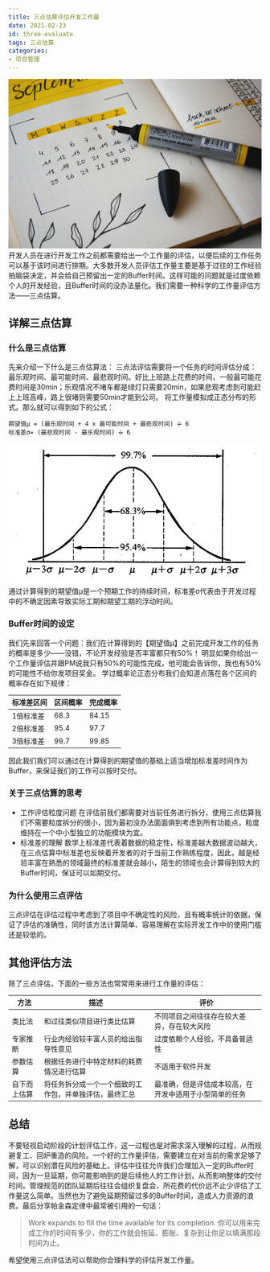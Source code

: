 ```yaml
---
title: 三点估算评估开发工作量
date: 2021-02-23
id: three-evaluate
tags: 三点估算
categories: 
- 项目管理
---
```

![封面](../../images/article/三点估算评估开发工作量/1.jpg)
开发人员在进行开发工作之前都需要给出一个工作量的评估，以便后续的工作任务可以基于该时间进行排期。大多数开发人员评估工作量主要是基于过往的工作经验拍脑袋决定，并会给自己预留出一定的Buffer时间。这样可能的问题就是过度依赖个人的开发经验，且Buffer时间的没办法量化。我们需要一种科学的工作量评估方法——三点估算。

<!-- more -->

## 详解三点估算
### 什么是三点估算
先来介绍一下什么是三点估算法：
三点法评估需要将一个任务的时间评估分成：最乐观时间、最可能时间、最悲观时间。好比上班路上花费的时间，一般最可能花费时间是30min；乐观情况不堵车都是绿灯只需要20min，如果悲观考虑到可能赶上上班高峰，路上很堵则需要50min才能到公司。
将工作量模拟成正态分布的形式。那么就可以得到如下的公式：
```
期望值μ = (最乐观时间 + 4 x 最可能时间 + 最悲观时间) ➗ 6
标准差σ= (最悲观时间 - 最乐观时间) ➗ 6
```
![正态分布](../../images/article/三点估算评估开发工作量/2.png)
通过计算得到的期望值μ是一个预期工作的持续时间，标准差σ代表由于开发过程中的不确定因素导致实际工期和期望工期的浮动时间。

### Buffer时间的设定
我们先来回答一个问题：我们在计算得到的【期望值μ】之前完成开发工作的任务的概率是多少——没错，不论开发经验是否丰富都只有50%！
明显如果你给出一个工作量评估并跟PM说我只有50%的可能性完成，他可能会告诉你，我也有50%的可能性不给你发项目奖金。
学过概率论正态分布我们会知道点落在各个区间的概率存在如下规律：

|标准差区间	|区间概率	|完成概率|
|----------|-------|-------|
|1倍标准差	|68.3	|84.15|
|2倍标准差	|95.4	|97.7|
|3倍标准差	|99.7	|99.85|

因此我们我们可以通过在计算得到的期望值的基础上适当增加标准差时间作为Buffer，来保证我们的工作可以按时交付。

### 关于三点估算的思考
- 工作评估粒度问题
在评估前我们都需要对当前任务进行拆分，使用三点估算我们不需要粒度拆分的很小，因为最初没办法面面俱到考虑到所有功能点，粒度维持在一个中小型独立的功能模块为宜。
- 标准差的理解
数学上标准差代表着数据的稳定性，标准差越大数据波动越大，在三点估算中标准差也反映着开发者的对于当前工作熟练程度，因此，越是经验丰富在熟悉的领域最终的标准差就会越小，陌生的领域也会计算得到较大的Buffer时间，保证可以如期交付。

### 为什么使用三点评估
三点评估在评估过程中考虑到了项目中不确定性的风险，且有概率统计的依据，保证了评估的准确性，同时该方法计算简单、容易理解在实际开发工作中的使用门槛还是较低的。

## 其他评估方法
除了三点评估，下面的一些方法也常常用来进行工作量的评估：

|方法	|描述	|评价|
| ----- | ---- | --- |
|类比法	|和过往类似项目进行类比估算	|不同项目之间往往存在较大差异，存在较大风险|
|专家推断	|行业内经验较丰富人员的给出指导性意见	|过度依赖个人经验，不具备普适性|
|参数估算	|根据任务进行中特定材料的耗费情况进行估算	|不适用于软件开发|
|自下而上估算	|将任务拆分成一个一个细致的工作包，并单独评估，最终汇总|	最准确，但是评估成本较高，在开发中适用于小型简单的任务|

## 总结
不要轻视启动阶段的计划评估工作，这一过程也是对需求深入理解的过程，从而规避复工、回炉重造的风险。一个好的工作量评估，需要建立在对当前的需求足够了解，可以识别潜在风险的基础上。评估中往往允许我们合理加入一定的Buffer时间，因为一旦延期，你可能影响到的是后续他人的工作计划，从而影响整体的交付时间。管理规范的团队延期后往往会组织复盘会，所花费的代价远不止少评估了工作量这么简单。当然也为了避免延期预留过多的Buffer时间，造成人力资源的浪费。最后分享帕金森定律中最常被引用的一句话：
> Work expands to fill the time available for its completion.
你可以用来完成工作的时间有多少，你的工作就会拖延、膨胀、复杂到让你足以填满那段时间为止。

希望使用三点评估法可以帮助你合理科学的评估开发工作量。